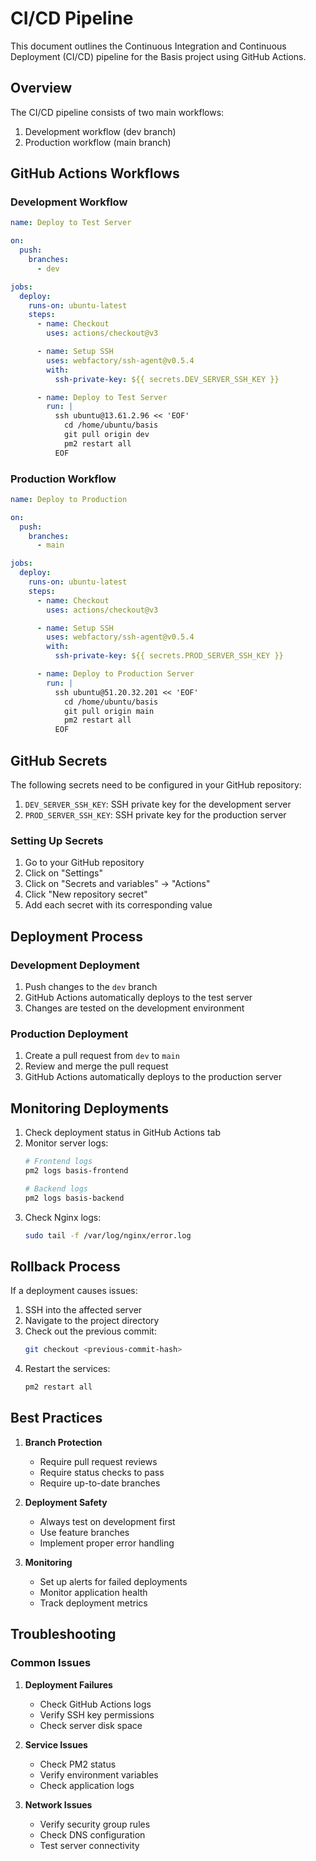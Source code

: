 # CI/CD Pipeline

This document outlines the Continuous Integration and Continuous Deployment (CI/CD) pipeline for the Basis project using GitHub Actions.

## Overview

The CI/CD pipeline consists of two main workflows:
1. Development workflow (dev branch)
2. Production workflow (main branch)

## GitHub Actions Workflows

### Development Workflow

```yaml
name: Deploy to Test Server

on:
  push:
    branches:
      - dev

jobs:
  deploy:
    runs-on: ubuntu-latest
    steps:
      - name: Checkout
        uses: actions/checkout@v3

      - name: Setup SSH
        uses: webfactory/ssh-agent@v0.5.4
        with:
          ssh-private-key: ${{ secrets.DEV_SERVER_SSH_KEY }}

      - name: Deploy to Test Server
        run: |
          ssh ubuntu@13.61.2.96 << 'EOF'
            cd /home/ubuntu/basis
            git pull origin dev
            pm2 restart all
          EOF
```

### Production Workflow

```yaml
name: Deploy to Production

on:
  push:
    branches:
      - main

jobs:
  deploy:
    runs-on: ubuntu-latest
    steps:
      - name: Checkout
        uses: actions/checkout@v3

      - name: Setup SSH
        uses: webfactory/ssh-agent@v0.5.4
        with:
          ssh-private-key: ${{ secrets.PROD_SERVER_SSH_KEY }}

      - name: Deploy to Production Server
        run: |
          ssh ubuntu@51.20.32.201 << 'EOF'
            cd /home/ubuntu/basis
            git pull origin main
            pm2 restart all
          EOF
```

## GitHub Secrets

The following secrets need to be configured in your GitHub repository:

1. `DEV_SERVER_SSH_KEY`: SSH private key for the development server
2. `PROD_SERVER_SSH_KEY`: SSH private key for the production server

### Setting Up Secrets

1. Go to your GitHub repository
2. Click on "Settings"
3. Click on "Secrets and variables" → "Actions"
4. Click "New repository secret"
5. Add each secret with its corresponding value

## Deployment Process

### Development Deployment
1. Push changes to the `dev` branch
2. GitHub Actions automatically deploys to the test server
3. Changes are tested on the development environment

### Production Deployment
1. Create a pull request from `dev` to `main`
2. Review and merge the pull request
3. GitHub Actions automatically deploys to the production server

## Monitoring Deployments

1. Check deployment status in GitHub Actions tab
2. Monitor server logs:
   ```bash
   # Frontend logs
   pm2 logs basis-frontend

   # Backend logs
   pm2 logs basis-backend
   ```
3. Check Nginx logs:
   ```bash
   sudo tail -f /var/log/nginx/error.log
   ```

## Rollback Process

If a deployment causes issues:

1. SSH into the affected server
2. Navigate to the project directory
3. Check out the previous commit:
   ```bash
   git checkout <previous-commit-hash>
   ```
4. Restart the services:
   ```bash
   pm2 restart all
   ```

## Best Practices

1. **Branch Protection**
   - Require pull request reviews
   - Require status checks to pass
   - Require up-to-date branches

2. **Deployment Safety**
   - Always test on development first
   - Use feature branches
   - Implement proper error handling

3. **Monitoring**
   - Set up alerts for failed deployments
   - Monitor application health
   - Track deployment metrics

## Troubleshooting

### Common Issues

1. **Deployment Failures**
   - Check GitHub Actions logs
   - Verify SSH key permissions
   - Check server disk space

2. **Service Issues**
   - Check PM2 status
   - Verify environment variables
   - Check application logs

3. **Network Issues**
   - Verify security group rules
   - Check DNS configuration
   - Test server connectivity 